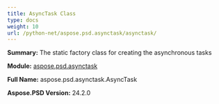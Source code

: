 ```yaml
---
title: AsyncTask Class
type: docs
weight: 10
url: /python-net/aspose.psd.asynctask/asynctask/
---
```


**Summary:** The static factory class for creating the asynchronous tasks

**Module:** [aspose.psd.asynctask](/psd/python-net/aspose.psd.asynctask/)

**Full Name:** aspose.psd.asynctask.AsyncTask

**Aspose.PSD Version:** 24.2.0



